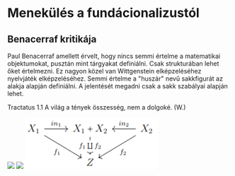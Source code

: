 # Menekülés a fundácionalizustól

## Benacerraf kritikája

Paul Benacerraf amellett érvelt, hogy nincs semmi értelme a matematikai objektumokat, pusztán mint tárgyakat definiálni. Csak strukturában lehet őket értelmezni. Ez nagyon közel van Wittgenstein elképzeléséhez nyelvjáték elképzeléséhez. Semmi értelme a "huszár" nevű sakkfigurát az alakja alapján definiálni. A jelentését megadni csak a sakk szabályai alapján lehet. 

Tractatus 1.1 A világ a tények összesség, nem a dolgoké. (W.)

<img src="https://render.githubusercontent.com/render/math?math=%5Cdfrac%7Bp%3AA%7D%7B%0Ain_1%20p%3AA%5Cvee%20B%7D%5Cquad%20%5Cdfrac%7Bp%3AB%7D%7B%0Ain_2%20p%3AA%5Cvee%20B%7D">

<img src="https://render.githubusercontent.com/render/math?math=%5Cdfrac%7B%5Cbegin%7Bmatrix%7D%20%26%20%5Bp_1%3AA%5D%20%26%20%5Bp_2%3AB%5D%5C%5C%0A%26%20%5Cvdots%20%26%20%5Cvdots%5C%5C%0Ap_3%3AA%5Cvee%20B%20%26%20p_4%3AC%20%26%20p_5%3A%20C%5Cend%7Bmatrix%7D%7D%7Bdis(p_i)%3AC%7D">

<img src="https://github.com/mozow01/bizcoq2021/blob/main/coprod.png" width=300>



